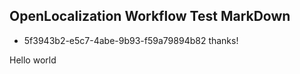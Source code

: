 ## OpenLocalization Workflow Test MarkDown
* 5f3943b2-e5c7-4abe-9b93-f59a79894b82 
thanks!

Hello world